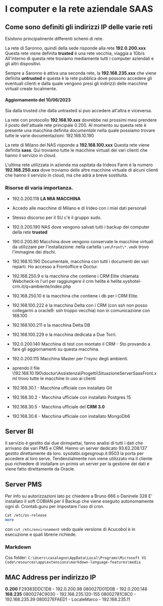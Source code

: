 # I computer e la rete aziendale SAAS

## Come sono definiti gli indirizzi IP delle varie reti

Esistono principalmente differenti schemi di rete.

La rete di Saronno, quindi della sede risponde alla rete **192.0.200.xxx**
Questa rete viene definita **trusted** è una rete vecchia, viaggia a 1Gb/s
All'interno di questa rete troviamo mediamente tutti i computer aziendali e gli altri dispositivi.

Sempre a Saronno è attiva una seconda rete, la **192.168.235.xxx** che viene definita **untrusted**
e questa è la rete pubblica dove possono accedere gli eventuali clienti e dalla quale vengono presi gli indirizzi delle macchine virtuali create localmente.

#### Aggiornamento del 10/06/2023
Sia dalla trusted che dalla untrasted si puo accedere all'altra e viceversa.

La rete con protocollo **192.168.10.xxx** dovrebbe nei prossimi mesi prendere il posto dell'attuale rete principale 0.200.
Al momento su questa rete è presente una macchina definita _documentale_ nella quale possiamo trovare tutte le varie documentazioni: 192.168.10.190


La rete di Milano dei NAS risponde a **192.168.100.xxx**
Questa rete viene definita **sass**. Qui troviamo tutte le macchine virtuali dei vari clienti che hanno il servizio in cloud.

L'ultima rete utilizzata in azienda ma ospitata da Irideos Farm è la numero  **192.168.250.xxx**  dove troviamo delle altre macchine virtuale di alcuni clienti che hanno il servizio in cloud, ma che adrà a breve sostituita.

### Risorse di varia importanza.

- 192.0.200.118 **LA MIA MACCHINA**
- Accedo alle macchine di Milano e di Irideo con i miei dati personali
- Stesso discorso per il SU c'è il gruppo sudo.
- 192.0.200.190 NAS dove vengono salvati tutti i backup dei computer della rete **trusted** 
- 190.0.200.80 Macchina dove vengono conservate le macchine virtuali da utilizzare per l'installazione: nella cartella   `\vm\Front\*.vmdk`  trovo l'immagine dei dischi.
- 192.168.10.190 Documentale, macchina con tutti i documenti dei vari reparti.
Ho accesso a Frontoffice e Doctur.
- 192.168.250.9 e la macchina che contiene i CRM Elite chiamata Webcheck-in l'url per raggiungere il crm helite è helite.syshotel-crm.it/q=ambiente/index.php
- 192.168.250.10 è la macchina che contiene i db per i CRM Elite.
- 192.168.100.222 è la macchina Delta con i CRM (con ssh non posso collegarmi a oracle9: ssh troppo vecchia) non in comunicazione con 168.100
- 192.168.100.211 e la macchina Delta DB
- 192.168.100.229 e la macchina dedicata a Due Torri.

- 192.0.200.140 Macchina di test con montato il CRM - Sto provando a fare gli aggiornamenti su questa macchina.
- 192.0.200.115 Macchina Master per l'rsync degli ambienti.
- aprendo il file \\192.168.10.190\doctur\Assistenza\Progetti\SituazioneServerSaasFront.xml trovo tutte le macchine in uso ai clienti

- 192.168.30.1 - Macchina ufficiale con installato Git
- 192.168.30.2 - Macchina ufficiale con installato Postgres 15
- 192.168.30.5 - Macchina ufficiale del **CRM 3.0**
- 192.168.30.6 - Macchina ufficiale con installato MongoDb6

## Server BI
Il servizio è gestito dai due dirimpettai, fanno analisi di tutti i dati che arrivano dai vari PMS e CRM.
Hanno un server dedicato 93.62.208.137 gestito direttamente da loro.
sysdatbi.sigesgroup.it:9503 la porta per accedere al loro serve.
Tendenzialmente non viene utilizzato ma il cliente puo richiedere di installare on primis un server per la gestione dei dati e viene fatto direttamente da Oracle.


## Server PMS
Per info su autorizzazioni lato pc chiedere a Bruno 666 o Daninele 328
E' installato il soft COBIAN per il Backup che viene eseguito autonomamente ogni dì.
Crontab.guru per impostare l'uso di cron.
```sh
Cat /etc/os-release
more
```
con `cut /etc/environement` vedo quale versione di Acucobol è in esecuzione e quali librerie richiede.





### Markdown
Css folder: `C:\Users\casalegno\AppData\Local\Programs\Microsoft VS Code\resources\app\extensions\markdown-language-features\media`


## MAC Address per indirizzo IP
**0.200**
F29383DDC1D8 - 192.0.200.98
080027D01D0B - 192.0.200.148
**168.235**
0800274C9030 - 192.168.235.120-155
08002781C8C0 - 192.168.235.39
080027EFAED1 - LocaleMarco - 192.168.235.11



